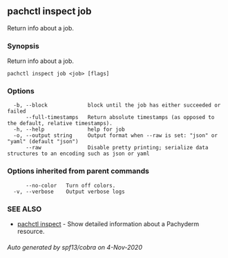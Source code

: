 ## pachctl inspect job

Return info about a job.

### Synopsis

Return info about a job.

```
pachctl inspect job <job> [flags]
```

### Options

```
  -b, --block             block until the job has either succeeded or failed
      --full-timestamps   Return absolute timestamps (as opposed to the default, relative timestamps).
  -h, --help              help for job
  -o, --output string     Output format when --raw is set: "json" or "yaml" (default "json")
      --raw               Disable pretty printing; serialize data structures to an encoding such as json or yaml
```

### Options inherited from parent commands

```
      --no-color   Turn off colors.
  -v, --verbose    Output verbose logs
```

### SEE ALSO

* [pachctl inspect](pachctl_inspect.md)	 - Show detailed information about a Pachyderm resource.

###### Auto generated by spf13/cobra on 4-Nov-2020
